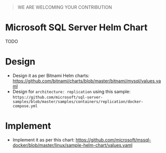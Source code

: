 > WE ARE WELCOMING YOUR CONTRIBUTION

# Microsoft SQL Server Helm Chart

TODO

# Design

- Design it as per Bitnami Helm charts: https://github.com/bitnami/charts/blob/master/bitnami/mysql/values.yaml
- Design for `architecture: replication` using this sample: `https://github.com/microsoft/sql-server-samples/blob/master/samples/containers/replication/docker-compose.yml`

# Implement
- Implement it as per this chart: https://github.com/microsoft/mssql-docker/blob/master/linux/sample-helm-chart/values.yaml
